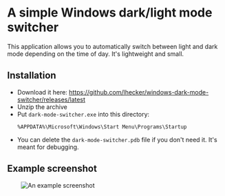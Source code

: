 # A simple Windows dark/light mode switcher

This application allows you to automatically switch between light and dark mode depending on the time of day. It's lightweight and small.

## Installation

* Download it here: https://github.com/lhecker/windows-dark-mode-switcher/releases/latest
* Unzip the archive
* Put `dark-mode-switcher.exe` into this directory:
  ```
  %APPDATA%\Microsoft\Windows\Start Menu\Programs\Startup
  ```
* You can delete the `dark-mode-switcher.pdb` file if you don't need it. It's meant for debugging.

## Example screenshot

<div style="max-width: 440px; margin: 0 auto">

![An example screenshot](./doc/screenshot.png)

</div>
